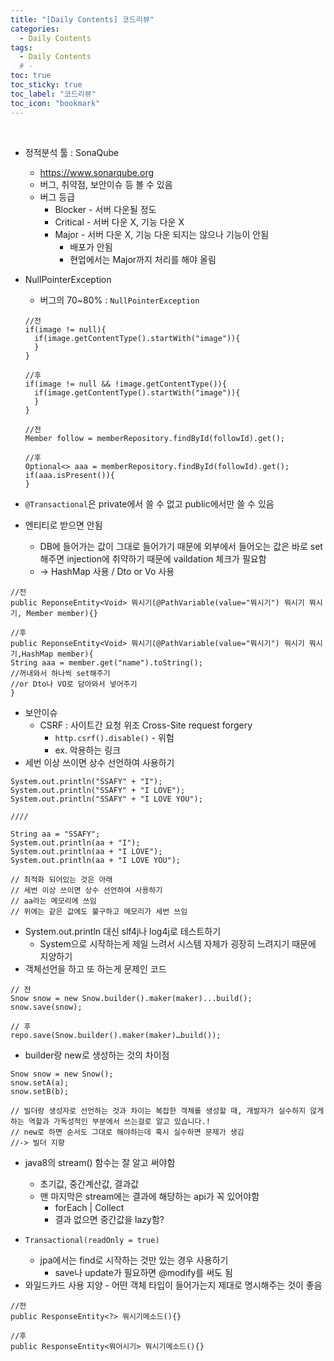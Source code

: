 ```yaml
---
title: "[Daily Contents] 코드리뷰"
categories:
  - Daily Contents
tags:
  - Daily Contents
  # -
toc: true
toc_sticky: true
toc_label: "코드리뷰"
toc_icon: "bookmark"
---
```


<br>

- 정적분석 툴 : SonaQube
  - https://www.sonarqube.org
  - 버그, 취약점, 보안이슈 등 볼 수 있음
  - 버그 등급
    - Blocker - 서버 다운될 정도
    - Critical - 서버 다운 X, 기능 다운 X
    - Major - 서버 다운 X, 기능 다운 되지는 않으나 기능이 안됨
      - 배포가 안됨
      - 현업에서는 Major까지 처리를 해야 올림
- NullPointerException

  - 버그의 70~80% : `NullPointerException`

  ```
  //전
  if(image != null){
    if(image.getContentType().startWith("image")){
    }
  }

  //후
  if(image != null && !image.getContentType()){
    if(image.getContentType().startWith("image")){
    }
  }
  ```

  ```
  //전
  Member follow = memberRepository.findById(followId).get();

  //후
  Optional<> aaa = memberRepository.findById(followId).get();
  if(aaa.isPresent()){
  }
  ```

- `@Transactional`은 private에서 쓸 수 없고 public에서만 쓸 수 있음
- 엔티티로 받으면 안됨
  - DB에 들어가는 값이 그대로 들어가기 때문에 외부에서 들어오는 값은 바로 set해주면 injection에 취약하기 때문에 vaildation 체크가 필요함
  - -> HashMap 사용 / Dto or Vo 사용

```
//전
public ReponseEntity<Void> 뭐시기(@PathVariable(value="뭐시기") 뭐시기 뭐시기, Member member){}

//후
public ReponseEntity<Void> 뭐시기(@PathVariable(value="뭐시기") 뭐시기 뭐시기,HashMap member){
String aaa = member.get("name").toString();
//꺼내와서 하나씩 set해주기
//or Dto나 VO로 담아와서 넣어주기
}
```

- 보안이슈
  - CSRF : 사이트간 요청 위조 Cross-Site request forgery
    - `http.csrf().disable()` - 위험
    - ex. 악용하는 링크
- 세번 이상 쓰이면 상수 선언하여 사용하기

```
System.out.println("SSAFY" + "I");
System.out.println("SSAFY" + "I LOVE");
System.out.println("SSAFY" + "I LOVE YOU");

////

String aa = "SSAFY";
System.out.println(aa + "I");
System.out.println(aa + "I LOVE");
System.out.println(aa + "I LOVE YOU");

// 최적화 되어있는 것은 아래
// 세번 이상 쓰이면 상수 선언하여 사용하기
// aa라는 메모리에 쓰임
// 위에는 같은 값에도 불구하고 메모리가 세번 쓰임
```

- System.out.println 대신 slf4j나 log4j로 테스트하기
  - System으로 시작하는게 제일 느려서 시스템 자체가 굉장히 느려지기 때문에 지양하기
- 객체선언을 하고 또 하는게 문제인 코드

```
// 전
Snow snow = new Snow.builder().maker(maker)...build();
snow.save(snow);

// 후
repo.save(Snow.builder().maker(maker)…build());
```

- builder랑 new로 생성하는 것의 차이점

```
Snow snow = new Snow();
snow.setA(a);
snow.setB(b);

// 빌더랑 생성자로 선언하는 것과 차이는 복잡한 객체를 생성할 때, 개발자가 실수하지 않게 하는 역할과 가독성적인 부분에서 쓰는걸로 알고 있습니다.!
// new로 하면 순서도 그대로 해야하는데 혹시 실수하면 문제가 생김
//-> 빌더 지향
```

- java8의 stream() 함수는 잘 알고 써야함
  - 초기값, 중간계산값, 결과값
  - 맨 마지막은 stream에는 결과에 해당하는 api가 꼭 있어야함
    - forEach | Collect
    - 결과 없으면 중간값을 lazy함?
- `Transactional(readOnly = true)`

  - jpa에서는 find로 시작하는 것만 있는 경우 사용하기
    - save나 update가 필요하면 @modify를 써도 됨

- <?> 와일드카드 사용 지양
  - 어떤 객체 타입이 들어가는지 제대로 명시해주는 것이 좋음

```
//전
public ResponseEntity<?> 뭐시기메소드(){}

//후
public ResponseEntity<뭐어시기> 뭐시기메소드(){}
```
